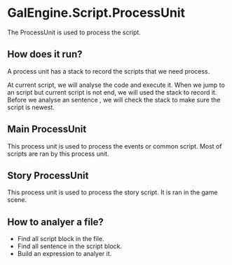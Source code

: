 # GalEngine.Script.ProcessUnit

The ProcessUnit is used to process the script.

## How does it run?

A process unit has a stack to record the scripts that we need process.

At current script, we will analyse the code and execute it. 
When we jump to an script but current script is not end, we will used the stack to record it.
Before we analyse an sentence , we will check the stack to make sure the script is newest.

## Main ProcessUnit

This process unit is used to process the events or common script. Most of scripts are ran by this process unit.

## Story ProcessUnit

This process unit is used to process the story script. It is ran in the game scene.

## How to analyer a file?

- Find all script block in the file.
- Find all sentence in the script block.
- Build an expression to analyer it.
